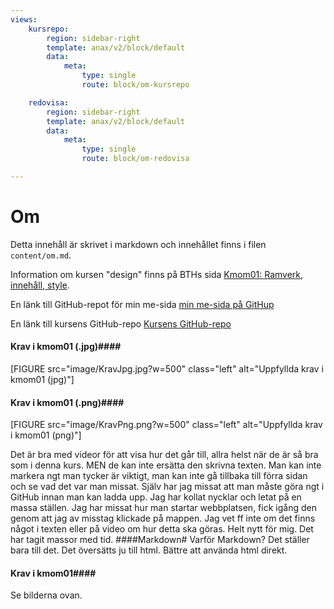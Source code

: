 ```yaml
---
views:
    kursrepo:
        region: sidebar-right
        template: anax/v2/block/default
        data:
            meta:
                type: single
                route: block/om-kursrepo

    redovisa:
        region: sidebar-right
        template: anax/v2/block/default
        data:
            meta:
                type: single
                route: block/om-redovisa

---
```

Om
=========================

Detta innehåll är skrivet i markdown och innehållet finns i filen `content/om.md`.

Information om kursen "design" finns på BTHs sida
[Kmom01: Ramverk, innehåll, style](https://dbwebb.se/kurser/design-v2/kmom01).

En länk till GitHub-repot för min me-sida
[min me-sida på GitHup](https://github.com/brha18/designv2)

En länk till kursens GitHub-repo
[Kursens GitHub-repo](https://github.com/dbwebb-se/design)

#### Krav i kmom01 (.jpg)####
[FIGURE src="image/KravJpg.jpg?w=500" class="left" alt="Uppfyllda krav i kmom01 (jpg)"]
#### Krav i kmom01 (.png)####
[FIGURE src="image/KravPng.png?w=500" class="left" alt="Uppfyllda krav i kmom01 (png)"]

Det är bra med videor för att visa hur det går till, allra helst när de är så bra som i denna kurs. MEN de kan inte ersätta den skrivna texten.
Man kan inte markera ngt man tycker är viktigt, man kan inte gå tillbaka till förra sidan och se vad det var man missat. Själv har jag missat att man måste göra ngt i GitHub innan man kan ladda upp. Jag har kollat nycklar och letat på en massa ställen. Jag har missat hur man startar webbplatsen, fick igång den genom att jag av misstag klickade på mappen. Jag vet ff inte om det finns något i texten eller på video om hur detta ska göras. Helt nytt för mig. Det har tagit massor med tid.
####Markdown#
Varför Markdown? Det ställer bara till det. Det översätts ju till html. Bättre att använda html direkt.
#### Krav i kmom01####
Se bilderna ovan.
